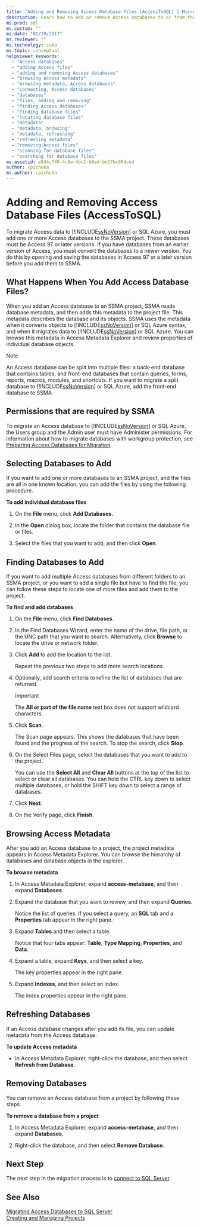 ```yaml
---
title: "Adding and Removing Access Database Files (AccessToSQL) | Microsoft Docs"
description: Learn how to add or remove Access databases to or from the SSMA project to migrate Access data to SQL Server or Azure SQL Database.
ms.prod: sql
ms.custom: ""
ms.date: "01/19/2017"
ms.reviewer: ""
ms.technology: ssma
ms.topic: conceptual
helpviewer_keywords: 
  - "Access databases"
  - "adding Access files"
  - "adding and removing Access databases"
  - "browsing Access metadata"
  - "browsing metadata, Access databases"
  - "connecting, Access databases"
  - "databases"
  - "files, adding and removing"
  - "finding Access databases"
  - "finding database files"
  - "locating database files"
  - "metadata"
  - "metadata, browsing"
  - "metadata, refreshing"
  - "refreshing metadata"
  - "removing Access files"
  - "scanning for database files"
  - "searching for database files"
ms.assetid: e944c740-4c8a-4bc1-b0ed-be57bc06dced
author: cpichuka 
ms.author: cpichuka 
---
```

# Adding and Removing Access Database Files (AccessToSQL)
To migrate Access data to [!INCLUDE[ssNoVersion](../../includes/ssnoversion-md.md)] or SQL Azure, you must add one or more Access databases to the SSMA project. These databases must be Access 97 or later versions. If you have databases from an earlier version of Access, you must convert the databases to a newer version. You do this by opening and saving the databases in Access 97 or a later version before you add them to SSMA.  
  
## What Happens When You Add Access Database Files?  
When you add an Access database to an SSMA project, SSMA reads database metadata, and then adds this metadata to the project file. This metadata describes the database and its objects. SSMA uses the metadata when it converts objects to [!INCLUDE[ssNoVersion](../../includes/ssnoversion-md.md)] or SQL Azure syntax, and when it migrates data to [!INCLUDE[ssNoVersion](../../includes/ssnoversion-md.md)] or SQL Azure. You can browse this metadata in Access Metadata Explorer and review properties of individual database objects.  
  
> [!NOTE]  
> An Access database can be split into multiple files: a back-end database that contains tables, and front-end databases that contain queries, forms, reports, macros, modules, and shortcuts. If you want to migrate a split database to [!INCLUDE[ssNoVersion](../../includes/ssnoversion-md.md)] or SQL Azure, add the front-end database to SSMA.  
  
## Permissions that are required by SSMA  
To migrate an Access database to [!INCLUDE[ssNoVersion](../../includes/ssnoversion-md.md)] or SQL Azure, the Users group and the Admin user must have Administer permissions. For information about how to migrate databases with workgroup protection, see [Preparing Access Databases for Migration](preparing-access-databases-for-migration-accesstosql.md).  
  
## Selecting Databases to Add  
If you want to add one or more databases to an SSMA project, and the files are all in one known location, you can add the files by using the following procedure.  
  
**To add individual database files**  
  
1.  On the **File** menu, click **Add Databases**.  
  
2.  In the **Open** dialog box, locate the folder that contains the database file or files.  
  
3.  Select the files that you want to add, and then click **Open**.  
  
## Finding Databases to Add  
If you want to add multiple Access databases from different folders to an SSMA project, or you want to add a single file but have to find the file, you can follow these steps to locate one of more files and add them to the project.  
  
**To find and add databases**  
  
1.  On the **File** menu, click **Find Databases**.  
  
2.  In the Find Databases Wizard, enter the name of the drive, file path, or the UNC path that you want to search. Alternatively, click **Browse** to locate the drive or network folder.  
  
3.  Click **Add** to add the location to the list.  
  
    Repeat the previous two steps to add more search locations.  
  
4.  Optionally, add search criteria to refine the list of databases that are returned.  
  
    > [!IMPORTANT]  
    > The **All or part of the file name** text box does not support wildcard characters.  
  
5.  Click **Scan**.  
  
    The Scan page appears. This shows the databases that have been found and the progress of the search. To stop the search, click **Stop**.  
  
6.  On the Select Files page, select the databases that you want to add to the project.  
  
    You can use the **Select All** and **Clear All** buttons at the top of the list to select or clear all databases. You can hold the CTRL key down to select multiple databases, or hold the SHIFT key down to select a range of databases.  
  
7.  Click **Next**.  
  
8.  On the Verify page, click **Finish**.  
  
## Browsing Access Metadata  
After you add an Access database to a project, the project metadata appears in Access Metadata Explorer. You can browse the hierarchy of databases and database objects in the explorer.  
  
**To browse metadata**  
  
1.  In Access Metadata Explorer, expand **access-metabase**, and then expand **Databases**.  
  
2.  Expand the database that you want to review, and then expand **Queries**.  
  
    Notice the list of queries. If you select a query, an **SQL** tab and a **Properties** tab appear in the right pane.  
  
3.  Expand **Tables** and then select a table.  
  
    Notice that four tabs appear: **Table**, **Type Mapping**, **Properties**, and **Data**.  
  
4.  Expand a table, expand **Keys**, and then select a key.  
  
    The key properties appear in the right pane.  
  
5.  Expand **Indexes**, and then select an index.  
  
    The index properties appear in the right pane.  
  
## Refreshing Databases  
If an Access database changes after you add its file, you can update metadata from the Access database.  
  
**To update Access metadata**  
  
-   In Access Metadata Explorer, right-click the database, and then select **Refresh from Database**.  
  
## Removing Databases  
You can remove an Access database from a project by following these steps.  
  
**To remove a database from a project**  
  
1.  In Access Metadata Explorer, expand **access-metabase**, and then expand **Databases**.  
  
2.  Right-click the database, and then select **Remove Database**.  
  
## Next Step  
The next step in the migration process is to [connect to SQL Server](../sybase/connecting-to-sql-server-sybasetosql.md).  
  
## See Also  
[Migrating Access Databases to SQL Server](migrating-access-databases-to-sql-server-azure-sql-db-accesstosql.md)  
[Creating and Managing Projects](creating-and-managing-projects-accesstosql.md)  
